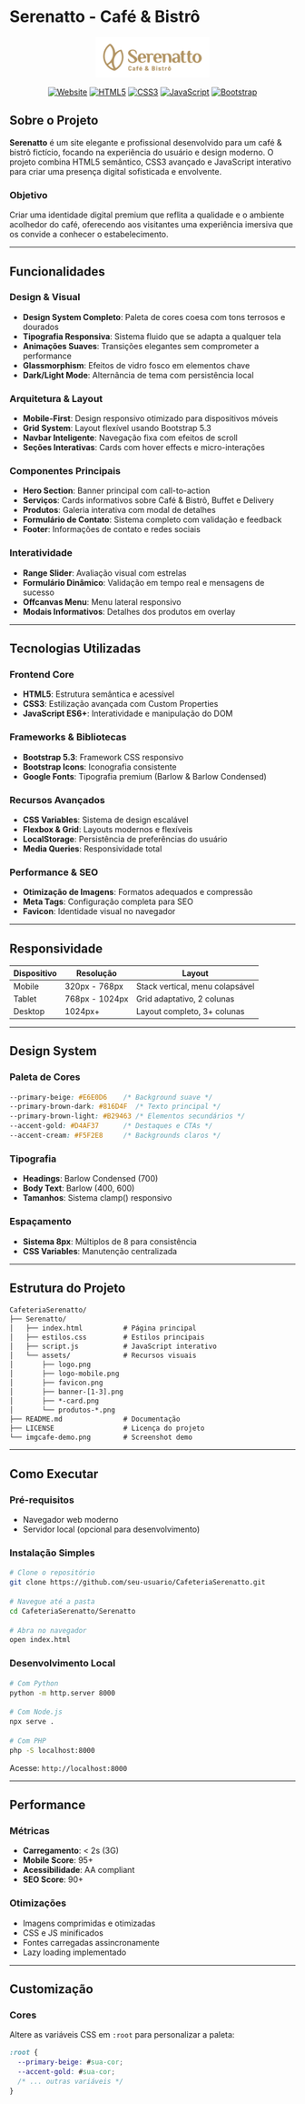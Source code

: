 # Serenatto - Café & Bistrô

<div align="center">
  <img src="./Serenatto/assets/logo.png" alt="Logo Serenatto" width="200">
  
  [![Website](https://img.shields.io/badge/Website-Live-brightgreen)](https://bistro-serenatto.vercel.app)
  [![HTML5](https://img.shields.io/badge/HTML5-E34F26?style=flat&logo=html5&logoColor=white)]()
  [![CSS3](https://img.shields.io/badge/CSS3-1572B6?style=flat&logo=css3&logoColor=white)]()
  [![JavaScript](https://img.shields.io/badge/JavaScript-F7DF1E?style=flat&logo=javascript&logoColor=black)]()
  [![Bootstrap](https://img.shields.io/badge/Bootstrap-563D7C?style=flat&logo=bootstrap&logoColor=white)]()
</div>

## Sobre o Projeto

**Serenatto** é um site elegante e profissional desenvolvido para um café & bistrô fictício, focando na experiência do usuário e design moderno. O projeto combina HTML5 semântico, CSS3 avançado e JavaScript interativo para criar uma presença digital sofisticada e envolvente.

### Objetivo
Criar uma identidade digital premium que reflita a qualidade e o ambiente acolhedor do café, oferecendo aos visitantes uma experiência imersiva que os convide a conhecer o estabelecimento.

---

## Funcionalidades

### **Design & Visual**
- **Design System Completo**: Paleta de cores coesa com tons terrosos e dourados
- **Tipografia Responsiva**: Sistema fluido que se adapta a qualquer tela
- **Animações Suaves**: Transições elegantes sem comprometer a performance
- **Glassmorphism**: Efeitos de vidro fosco em elementos chave
- **Dark/Light Mode**: Alternância de tema com persistência local

### **Arquitetura & Layout**
- **Mobile-First**: Design responsivo otimizado para dispositivos móveis
- **Grid System**: Layout flexível usando Bootstrap 5.3
- **Navbar Inteligente**: Navegação fixa com efeitos de scroll
- **Seções Interativas**: Cards com hover effects e micro-interações

### **Componentes Principais**
- **Hero Section**: Banner principal com call-to-action
- **Serviços**: Cards informativos sobre Café & Bistrô, Buffet e Delivery
- **Produtos**: Galeria interativa com modal de detalhes
- **Formulário de Contato**: Sistema completo com validação e feedback
- **Footer**: Informações de contato e redes sociais

### **Interatividade**
- **Range Slider**: Avaliação visual com estrelas
- **Formulário Dinâmico**: Validação em tempo real e mensagens de sucesso
- **Offcanvas Menu**: Menu lateral responsivo
- **Modais Informativos**: Detalhes dos produtos em overlay

---

## Tecnologias Utilizadas

### **Frontend Core**
- **HTML5**: Estrutura semântica e acessível
- **CSS3**: Estilização avançada com Custom Properties
- **JavaScript ES6+**: Interatividade e manipulação do DOM

### **Frameworks & Bibliotecas**
- **Bootstrap 5.3**: Framework CSS responsivo
- **Bootstrap Icons**: Iconografia consistente
- **Google Fonts**: Tipografia premium (Barlow & Barlow Condensed)

### **Recursos Avançados**
- **CSS Variables**: Sistema de design escalável
- **Flexbox & Grid**: Layouts modernos e flexíveis
- **LocalStorage**: Persistência de preferências do usuário
- **Media Queries**: Responsividade total

### **Performance & SEO**
- **Otimização de Imagens**: Formatos adequados e compressão
- **Meta Tags**: Configuração completa para SEO
- **Favicon**: Identidade visual no navegador

---

## Responsividade

| Dispositivo | Resolução | Layout |
|------------|-----------|---------|
| Mobile | 320px - 768px | Stack vertical, menu colapsável |
| Tablet | 768px - 1024px | Grid adaptativo, 2 colunas |
| Desktop | 1024px+ | Layout completo, 3+ colunas |

---

## Design System

### **Paleta de Cores**
```css
--primary-beige: #E6E0D6    /* Background suave */
--primary-brown-dark: #816D4F  /* Texto principal */
--primary-brown-light: #B29463 /* Elementos secundários */
--accent-gold: #D4AF37      /* Destaques e CTAs */
--accent-cream: #F5F2E8     /* Backgrounds claros */
```

### **Tipografia**
- **Headings**: Barlow Condensed (700)
- **Body Text**: Barlow (400, 600)
- **Tamanhos**: Sistema clamp() responsivo

### **Espaçamento**
- **Sistema 8px**: Múltiplos de 8 para consistência
- **CSS Variables**: Manutenção centralizada

---

## Estrutura do Projeto

```
CafeteriaSerenatto/
├── Serenatto/
│   ├── index.html          # Página principal
│   ├── estilos.css         # Estilos principais
│   ├── script.js           # JavaScript interativo
│   └── assets/             # Recursos visuais
│       ├── logo.png
│       ├── logo-mobile.png
│       ├── favicon.png
│       ├── banner-[1-3].png
│       ├── *-card.png
│       └── produtos-*.png
├── README.md               # Documentação
├── LICENSE                 # Licença do projeto
└── imgcafe-demo.png        # Screenshot demo
```

---

## Como Executar

### **Pré-requisitos**
- Navegador web moderno
- Servidor local (opcional para desenvolvimento)

### **Instalação Simples**
```bash
# Clone o repositório
git clone https://github.com/seu-usuario/CafeteriaSerenatto.git

# Navegue até a pasta
cd CafeteriaSerenatto/Serenatto

# Abra no navegador
open index.html
```

### **Desenvolvimento Local**
```bash
# Com Python
python -m http.server 8000

# Com Node.js
npx serve .

# Com PHP
php -S localhost:8000
```

Acesse: `http://localhost:8000`

---

## Performance

### **Métricas**
- **Carregamento**: < 2s (3G)
- **Mobile Score**: 95+
- **Acessibilidade**: AA compliant
- **SEO Score**: 90+

### **Otimizações**
- Imagens comprimidas e otimizadas
- CSS e JS minificados
- Fontes carregadas assincronamente
- Lazy loading implementado

---

## Customização

### **Cores**
Altere as variáveis CSS em `:root` para personalizar a paleta:

```css
:root {
  --primary-beige: #sua-cor;
  --accent-gold: #sua-cor;
  /* ... outras variáveis */
}
```

